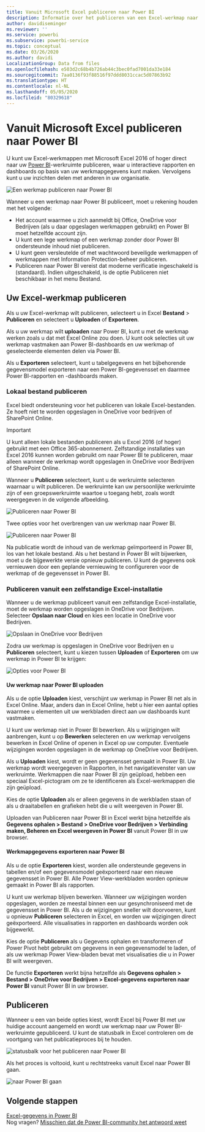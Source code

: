 ```yaml
---
title: Vanuit Microsoft Excel publiceren naar Power BI
description: Informatie over het publiceren van een Excel-werkmap naar uw Power BI-site.
author: davidiseminger
ms.reviewer: ''
ms.service: powerbi
ms.subservice: powerbi-service
ms.topic: conceptual
ms.date: 03/26/2020
ms.author: davidi
LocalizationGroup: Data from files
ms.openlocfilehash: e503d2c68b4b726ab44c3bec0fad7001da33e184
ms.sourcegitcommit: 7aa0136f93f88516f97ddd8031ccac5d07863b92
ms.translationtype: HT
ms.contentlocale: nl-NL
ms.lasthandoff: 05/05/2020
ms.locfileid: "80329618"
---
```

# <a name="publish-to-power-bi-from-microsoft-excel"></a>Vanuit Microsoft Excel publiceren naar Power BI
U kunt uw Excel-werkmappen met Microsoft Excel 2016 of hoger direct naar uw [Power BI](https://powerbi.microsoft.com)-werkruimte publiceren, waar u interactieve rapporten en dashboards op basis van uw werkmapgegevens kunt maken. Vervolgens kunt u uw inzichten delen met anderen in uw organisatie.

![Een werkmap publiceren naar Power BI](media/service-publish-from-excel/pbi_uploadexport2.png)

Wanneer u een werkmap naar Power BI publiceert, moet u rekening houden met het volgende:

* Het account waarmee u zich aanmeldt bij Office, OneDrive voor Bedrijven (als u daar opgeslagen werkmappen gebruikt) en Power BI moet hetzelfde account zijn.
* U kunt een lege werkmap of een werkmap zonder door Power BI ondersteunde inhoud niet publiceren.
* U kunt geen versleutelde of met wachtwoord beveiligde werkmappen of werkmappen met Information Protection-beheer publiceren.
* Publiceren naar Power BI vereist dat moderne verificatie ingeschakeld is (standaard). Indien uitgeschakeld, is de optie Publiceren niet beschikbaar in het menu Bestand.

## <a name="publish-your-excel-workbook"></a>Uw Excel-werkmap publiceren
Als u uw Excel-werkmap wilt publiceren, selecteert u in Excel **Bestand** > **Publiceren** en selecteert u **Uploaden** of **Exporteren**.

Als u uw werkmap wilt **uploaden** naar Power BI, kunt u met de werkmap werken zoals u dat met Excel Online zou doen. U kunt ook selecties uit uw werkmap vastmaken aan Power BI-dashboards en uw werkmap of geselecteerde elementen delen via Power BI.

Als u **Exporteren** selecteert, kunt u tabelgegevens en het bijbehorende gegevensmodel exporteren naar een Power BI-gegevensset en daarmee Power BI-rapporten en -dashboards maken.

### <a name="local-file-publishing"></a>Lokaal bestand publiceren
Excel biedt ondersteuning voor het publiceren van lokale Excel-bestanden. Ze hoeft niet te worden opgeslagen in OneDrive voor bedrijven of SharePoint Online.

> [!IMPORTANT]
> U kunt alleen lokale bestanden publiceren als u Excel 2016 (of hoger) gebruikt met een Office 365-abonnement. Zelfstandige installaties van Excel 2016 kunnen worden gebruikt om naar Power BI te publiceren, maar alleen wanneer de werkmap wordt opgeslagen in OneDrive voor Bedrijven of SharePoint Online.
> 

Wanneer u **Publiceren** selecteert, kunt u de werkruimte selecteren waarnaar u wilt publiceren. De werkruimte kan uw persoonlijke werkruimte zijn of een groepswerkruimte waartoe u toegang hebt, zoals wordt weergegeven in de volgende afbeelding.

![Publiceren naar Power BI](media/service-publish-from-excel/pbi_choose_workspace.png)

Twee opties voor het overbrengen van uw werkmap naar Power BI.

![Publiceren naar Power BI](media/service-publish-from-excel/pbi_uploadexport3.png)

Na publicatie wordt de inhoud van de werkmap geïmporteerd in Power BI, los van het lokale bestand. Als u het bestand in Power BI wilt bijwerken, moet u de bijgewerkte versie opnieuw publiceren. U kunt de gegevens ook vernieuwen door een geplande vernieuwing te configureren voor de werkmap of de gegevensset in Power BI.

### <a name="publishing-from-a-standalone-excel-installation"></a>Publiceren vanuit een zelfstandige Excel-installatie
Wanneer u de werkmap publiceert vanuit een zelfstandige Excel-installatie, moet de werkmap worden opgeslagen in OneDrive voor Bedrijven. Selecteer **Opslaan naar Cloud** en kies een locatie in OneDrive voor Bedrijven.

![Opslaan in OneDrive voor Bedrijven](media/service-publish-from-excel/pbi_savetoonedrive2.png)

Zodra uw werkmap is opgeslagen in OneDrive voor Bedrijven en u **Publiceren** selecteert, kunt u kiezen tussen **Uploaden** of **Exporteren** om uw werkmap in Power BI te krijgen:

![Opties voor Power BI](media/service-publish-from-excel/pbi_uploadexport2.png)

#### <a name="upload-your-workbook-to-power-bi"></a>Uw werkmap naar Power BI uploaden
Als u de optie **Uploaden** kiest, verschijnt uw werkmap in Power BI net als in Excel Online. Maar, anders dan in Excel Online, hebt u hier een aantal opties waarmee u elementen uit uw werkbladen direct aan uw dashboards kunt vastmaken.

U kunt uw werkmap niet in Power BI bewerken. Als u wijzigingen wilt aanbrengen, kunt u op **Bewerken** selecteren en uw werkmap vervolgens bewerken in Excel Online of openen in Excel op uw computer. Eventuele wijzigingen worden opgeslagen in de werkmap op OneDrive voor Bedrijven.

Als u **Uploaden** kiest, wordt er geen gegevensset gemaakt in Power BI. Uw werkmap wordt weergegeven in Rapporten, in het navigatievenster van uw werkruimte. Werkmappen die naar Power BI zijn geüpload, hebben een speciaal Excel-pictogram om ze te identificeren als Excel-werkmappen die zijn geüpload.

Kies de optie **Uploaden** als er alleen gegevens in de werkbladen staan of als u draaitabellen en grafieken hebt die u wilt weergeven in Power BI.

Uploaden van Publiceren naar Power BI in Excel werkt bijna hetzelfde als **Gegevens ophalen > Bestand > OneDrive voor Bedrijven > Verbinding maken, Beheren en Excel weergeven in Power BI** vanuit Power BI in uw browser.

#### <a name="export-workbook-data-to-power-bi"></a>Werkmapgegevens exporteren naar Power BI
Als u de optie **Exporteren** kiest, worden alle ondersteunde gegevens in tabellen en/of een gegevensmodel geëxporteerd naar een nieuwe gegevensset in Power BI. Alle Power View-werkbladen worden opnieuw gemaakt in Power BI als rapporten.

U kunt uw werkmap blijven bewerken. Wanneer uw wijzigingen worden opgeslagen, worden ze meestal binnen een uur gesynchroniseerd met de gegevensset in Power BI. Als u de wijzigingen sneller wilt doorvoeren, kunt u opnieuw **Publiceren** selecteren in Excel, en worden uw wijzigingen direct geëxporteerd. Alle visualisaties in rapporten en dashboards worden ook bijgewerkt.

Kies de optie **Publiceren** als u Gegevens ophalen en transformeren of Power Pivot hebt gebruikt om gegevens in een gegevensmodel te laden, of als uw werkmap Power View-bladen bevat met visualisaties die u in Power BI wilt weergeven.

De functie **Exporteren** werkt bijna hetzelfde als **Gegevens ophalen > Bestand > OneDrive voor Bedrijven > Excel-gegevens exporteren naar Power BI** vanuit Power BI in uw browser.

## <a name="publishing"></a>Publiceren
Wanneer u een van beide opties kiest, wordt Excel bij Power BI met uw huidige account aangemeld en wordt uw werkmap naar uw Power BI-werkruimte gepubliceerd. U kunt de statusbalk in Excel controleren om de voortgang van het publicatieproces bij te houden.

![statusbalk voor het publiceren naar Power BI](media/service-publish-from-excel/pbi_publishingstatus.png)

Als het proces is voltooid, kunt u rechtstreeks vanuit Excel naar Power BI gaan.

![naar Power BI gaan](media/service-publish-from-excel/pbi_gotopbi.png)

## <a name="next-steps"></a>Volgende stappen
[Excel-gegevens in Power BI](service-excel-workbook-files.md)  
Nog vragen? [Misschien dat de Power BI-community het antwoord weet](https://community.powerbi.com/)

